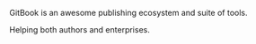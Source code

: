 GitBook is an awesome publishing ecosystem and suite of tools.

Helping both authors and enterprises.
